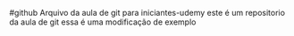 #github
Arquivo da aula de git para iniciantes-udemy
este é um repositorio da aula de git
essa é uma modificação de exemplo
